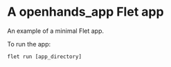 # A openhands_app Flet app

An example of a minimal Flet app.

To run the app:

```
flet run [app_directory]
```